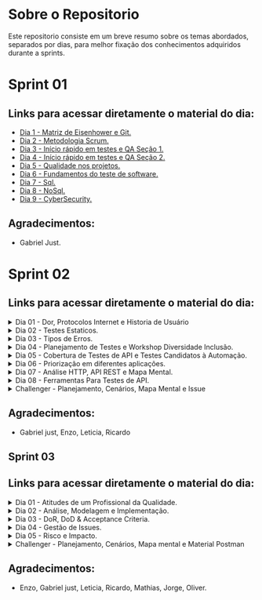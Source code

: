 # Sobre o Repositorio

Este repositorio consiste em um breve resumo sobre os temas abordados, separados por dias, para melhor 
fixação dos conhecimentos adquiridos durante a sprints.

# Sprint 01

## Links para acessar diretamente o material do dia:
- [Dia 1 - Matriz de Eisenhower e Git.](https://gitlab.com/compass8112219/Sprints/-/blob/main/Sprint01/Dia_01.md)
- [Dia 2 - Metodologia Scrum.](https://gitlab.com/compass8112219/Sprints/-/blob/main/Sprint01/Dia_02.md)
- [Dia 3 - Início rápido em testes e QA  Seção 1.](https://gitlab.com/compass8112219/Sprints/-/blob/main/Sprint01/Dia_03.md)
- [Dia 4 - Início rápido em testes e QA  Seção 2.](https://gitlab.com/compass8112219/Sprints/-/blob/main/Sprint01/Dia_04.md)
- [Dia 5 - Qualidade nos projetos.](https://gitlab.com/compass8112219/Sprints/-/blob/main/Sprint01/Dia_05.md)
- [Dia 6 - Fundamentos do teste de software.](https://gitlab.com/compass8112219/Sprints/-/blob/main/Sprint01/Dia_06.md)
- [Dia 7 - Sql.](https://gitlab.com/compass8112219/Sprints/-/blob/main/Sprint01/Dia_07.md)
- [Dia 8 - NoSql.](https://gitlab.com/compass8112219/Sprints/-/blob/main/Sprint01/Dia_08.md)
- [Dia 9 - CyberSecurity.](https://gitlab.com/compass8112219/Sprints/-/blob/main/Sprint01/Dia_09.md)

## Agradecimentos:
- Gabriel Just.


# Sprint 02 

## Links para acessar diretamente o material do dia:

<details>
  <summary>Dia 01 - Dor, Protocolos Internet e Historia de Usuário</summary>

  - [Dor e protocolos internet.](https://gitlab.com/compass8112219/Sprint01/-/blob/pb_sprint2/Sprint02/Dia01/Dor.md)
  - [Historia de usuario.](https://gitlab.com/compass8112219/Sprint01/-/blob/pb_sprint2/Sprint02/Dia01/Historia_de_usuario.md)
  - [Atividade.](https://gitlab.com/compass8112219/Sprint01/-/blob/pb_sprint2/Sprint02/Dia01/Atividades.md)
  
</details>
<details>
  <summary>Dia 02 - Testes Estaticos.</summary>

  - [Testes estaticos.](https://gitlab.com/compass8112219/Sprint01/-/blob/pb_sprint2/Sprint02/Dia02/Testes_estaticos.md)
  
</details>
<details>
  <summary>Dia 03 - Tipos de Erros.</summary>

  - [Tipos de erros.](https://gitlab.com/compass8112219/Sprint01/-/blob/pb_sprint2/Sprint02/Dia03/Tipos_de_erros.md)
  
</details>
<details>
  <summary>Dia 04 - Planejamento de Testes e Workshop Diversidade Inclusão.</summary>

  - [Planejamento de testes.](https://gitlab.com/compass8112219/Sprint01/-/blob/pb_sprint2/Sprint02/Dia04/Planejamento_de_testes.md)
  - [Workshop diversidade inclusão.](https://gitlab.com/compass8112219/Sprint01/-/blob/pb_sprint2/Sprint02/Dia04/Workshop_diversidade_inclus%C3%A3o.md)
  - [Exemplo plano teste.](https://gitlab.com/compass8112219/Sprint01/-/blob/pb_sprint2/Sprint02/Dia04/Exemplo_plano_teste.md)
  
</details>
<details>
  <summary>Dia 05 - Cobertura de Testes de API e Testes Candidatos à Automação.</summary>

  - [Cobertura de testes de API e Testes Candidatos à Automação.](https://gitlab.com/compass8112219/Sprint01/-/blob/pb_sprint2/Sprint02/Dia05/Cobertura_testes_api.md)
  
</details>
<details>
  <summary>Dia 06 - Priorização em diferentes aplicações.</summary>
    
  - [Priorização em Diferentes Aplicações.](https://gitlab.com/compass8112219/Sprint01/-/blob/pb_sprint2/Sprint02/Dia06/QA_Priorizacao.md)
  - [Atividade.](https://gitlab.com/compass8112219/Sprint01/-/blob/pb_sprint2/Sprint02/Dia06/Atividade.md)
  
</details>
<details>
  <summary>Dia 07 - Análise HTTP, API REST e Mapa Mental​.</summary>

  - [Análise HTTP e API REST e mapa mental​.](https://gitlab.com/compass8112219/Sprint01/-/blob/pb_sprint2/Sprint02/Dia07/An%C3%A1lise_HTTP_API_REST.md)
  
</details>
<details>
  <summary>Dia 08 - Ferramentas Para Testes de API.</summary>

  - [Ferramentas para testes de api.](https://gitlab.com/compass8112219/Sprint01/-/blob/pb_sprint2/Sprint02/Dia08/Ferramentas_testes.md)
  - [Atividade.](https://gitlab.com/compass8112219/Sprint01/-/blob/pb_sprint2/Sprint02/Dia08/Atividade.md)
  
</details>
<details>
  <summary>Challenger - Planejamento, Cenários, Mapa Mental e Issue</summary>

  - [Planejamento.](https://gitlab.com/compass8112219/Sprint01/-/blob/pb_sprint2/Sprint02/Challenge/Planejamento.md)
  - [Cenários.](https://gitlab.com/compass8112219/Sprint01/-/blob/pb_sprint2/Sprint02/Challenge/Cenarios.md)
  - [Mapa mental](https://gitlab.com/compass8112219/Sprint01/-/blob/pb_sprint2/Sprint02/Dia07/An%C3%A1lise_HTTP_API_REST.md)
  - [Issues](https://gitlab.com/compass8112219/Sprint01/-/issues)
</details>


## Agradecimentos:
- Gabriel just, Enzo, Leticia, Ricardo








## Sprint 03 



## Links para acessar diretamente o material do dia:

<details>
  <summary>Dia 01 - Atitudes de um Profissional da Qualidade.</summary>

  - [Atitudes de um Profissional da Qualidade.](https://gitlab.com/compass8112219/Sprint01/-/blob/pb_sprint3/Sprint03/Dia01/Atitudes_QA.md?ref_type=heads)
 
</details>
<details>
  <summary>Dia 02 - Análise, Modelagem e Implementação.</summary>

  - [Análise, Modelagem e Implementação.](https://gitlab.com/compass8112219/Sprint01/-/blob/pb_sprint3/Sprint03/Dia02/Analise_modelagem_implementacao.md?ref_type=heads)
  - [Planejamento e Matriz de Risco.](https://gitlab.com/compass8112219/Sprint01/-/blob/pb_sprint3/Sprint03/Dia02/Planejamento_testes.md?ref_type=heads)

</details>
<details>
  <summary>Dia 03 - DoR, DoD & Acceptance Criteria.</summary>

  - [DoR, DoD & Acceptance Criteria.](https://gitlab.com/compass8112219/Sprint01/-/blob/pb_sprint3/Sprint03/Dia03/Dor_DoD_Acceptance_Criteria.md?ref_type=heads)
  - [Atividade.](https://gitlab.com/compass8112219/Sprint01/-/blob/pb_sprint3/Sprint03/Dia03/Atividade.md?ref_type=heads)
  
</details>
<details>
  <summary>Dia 04 - Gestão de Issues.</summary>

  - [Gestão de Issues.](https://gitlab.com/compass8112219/Sprint01/-/blob/pb_sprint3/Sprint03/Dia04/Gest%C3%A3o_de_Issues.md?ref_type=heads)
  
  
</details>
<details>
  <summary>Dia 05 - Risco e Impacto.</summary>

  - [Risco e Impacto.](https://gitlab.com/compass8112219/Sprint01/-/blob/pb_sprint3/Sprint03/Dia05/Risco_e_Impacto.md?ref_type=heads)
  
</details>

<details>
  <summary>Challenger - Planejamento, Cenários, Mapa mental e Material Postman</summary>

  - [Planejamento.](https://gitlab.com/compass8112219/Sprint01/-/blob/pb_sprint3/Sprint03/Challenge/Planejamento.md?ref_type=heads)
  - [Cenários.](https://gitlab.com/compass8112219/Sprint01/-/blob/pb_sprint3/Sprint03/Challenge/Cenarios.md?ref_type=heads)
  - [Mapa mental](https://gitlab.com/compass8112219/Sprint01/-/blob/pb_sprint3/Sprint03/Challenge/Assets/API%20Serverest.png?ref_type=heads)
  - [Material Postman](https://gitlab.com/compass8112219/Sprint01/-/blob/pb_sprint3/Sprint03/Challenge/Assets/serverest.postman_collection.json?ref_type=heads)
  
</details>


## Agradecimentos:
- Enzo, Gabriel just, Leticia, Ricardo, Mathias, Jorge, Oliver.




